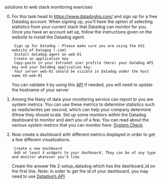 solutions to web stack monitoring exercises

0. For this task head to https://www.datadoghq.com/ and sign up for a free Datadog account. When signing up, you’ll have the option of selecting statistics from your current stack that Datadog can monitor for you. Once you have an account set up, follow the instructions given on the website to install the Datadog agent.

        Sign up for Datadog - Please make sure you are using the US1 website of Datagog (.com)
        Install datadog-agent on web-01
        Create an application key
        Copy-paste in your Intranet user profile (here) your DataDog API key and your DataDog application key.
        Your server web-01 should be visible in Datadog under the host name XX-web-01

    You can validate it by using this [API](https://docs.datadoghq.com/api/latest/hosts/)
    If needed, you will need to update the hostname of your server

1. Among the litany of data your monitoring service can report to you are system metrics. You can use these metrics to determine statistics such as reads/writes per second, which can help your company determine if/how they should scale. Set up some monitors within the Datadog dashboard to monitor and alert you of a few. You can read about the various system metrics that you can monitor here: [System Check](https://docs.datadoghq.com/integrations/system/).

2. Now create a dashboard with different metrics displayed in order to get a few different visualizations.

        Create a new dashboard
        Add at least 4 widgets to your dashboard. They can be of any type and monitor whatever you’d like
    
    Create the answer file 2-setup_datadog which has the dashboard_id on the first line. Note: in order to get the id of your dashboard, you may need to use [Datadog’s API](https://docs.datadoghq.com/api/latest/dashboards/#get-all-dashboards)

